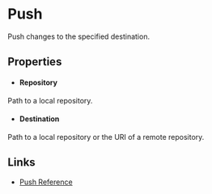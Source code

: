 Push
====

Push changes to the specified destination.

Properties
----------

- #### Repository
Path to a local repository.

- #### Destination
Path to a local repository or the URI of a remote repository.

Links
-----
- [Push Reference](https://www.selenic.com/mercurial/hg.1.html#push)
